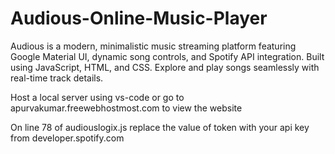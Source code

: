 # Audious-Online-Music-Player
Audious is a modern, minimalistic music streaming platform featuring Google Material UI, dynamic song controls, and Spotify API integration. Built using JavaScript, HTML, and CSS. Explore and play songs seamlessly with real-time track details.

Host a local server using vs-code or go to apurvakumar.freewebhostmost.com to view the website

On line 78 of audiouslogix.js replace the value of token with your api key from developer.spotify.com
